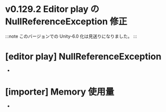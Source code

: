 # v0.129.2 Editor play の NullReferenceException 修正

:::note
このバージョンでの Unity-6.0 化は見送りになりました。
:::

<GitHubMilestone milestone="101" closed />

<GitHubRelease tag="v0.129.2" />

# [editor play] NullReferenceException

- <GitHubIssue issue="2672" title="nullcheck つきの初期姿勢 by ousttrue · Pull Request #2672 · vrm-c/UniVRM · GitHub" />

# [importer] Memory 使用量

- <GitHubIssue issue="2670" title="UniGLTF.MeshData.ImportMeshIndependentVertexBufferのGC Allocを削減 by matsutaka-pxv · Pull Request #2670 · vrm-c/UniVRM · GitHub" />
